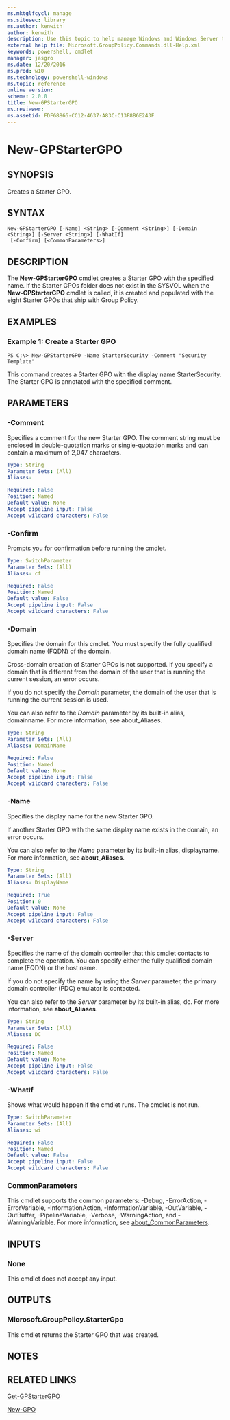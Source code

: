 ```yaml
---
ms.mktglfcycl: manage
ms.sitesec: library
ms.author: kenwith
author: kenwith
description: Use this topic to help manage Windows and Windows Server technologies with Windows PowerShell.
external help file: Microsoft.GroupPolicy.Commands.dll-Help.xml
keywords: powershell, cmdlet
manager: jasgro
ms.date: 12/20/2016
ms.prod: w10
ms.technology: powershell-windows
ms.topic: reference
online version: 
schema: 2.0.0
title: New-GPStarterGPO
ms.reviewer:
ms.assetid: FDF68866-CC12-4637-A83C-C13F8B6E243F
---
```


# New-GPStarterGPO

## SYNOPSIS
Creates a Starter GPO.

## SYNTAX

```
New-GPStarterGPO [-Name] <String> [-Comment <String>] [-Domain <String>] [-Server <String>] [-WhatIf]
 [-Confirm] [<CommonParameters>]
```

## DESCRIPTION
The **New-GPStarterGPO** cmdlet creates a Starter GPO with the specified name.
If the Starter GPOs folder does not exist in the SYSVOL when the **New-GPStarterGPO** cmdlet is called, it is created and populated with the eight Starter GPOs that ship with Group Policy.

## EXAMPLES

### Example 1: Create a Starter GPO
```
PS C:\> New-GPStarterGPO -Name StarterSecurity -Comment "Security Template"
```

This command creates a Starter GPO with the display name StarterSecurity.
The Starter GPO is annotated with the specified comment.

## PARAMETERS

### -Comment
Specifies a comment for the new Starter GPO.
The comment string must be enclosed in double-quotation marks or single-quotation marks and can contain a maximum of 2,047 characters.

```yaml
Type: String
Parameter Sets: (All)
Aliases: 

Required: False
Position: Named
Default value: None
Accept pipeline input: False
Accept wildcard characters: False
```

### -Confirm
Prompts you for confirmation before running the cmdlet.

```yaml
Type: SwitchParameter
Parameter Sets: (All)
Aliases: cf

Required: False
Position: Named
Default value: False
Accept pipeline input: False
Accept wildcard characters: False
```

### -Domain
Specifies the domain for this cmdlet.
You must specify the fully qualified domain name (FQDN) of the domain.

Cross-domain creation of Starter GPOs is not supported.
If you specify a domain that is different from the domain of the user that is running the current session, an error occurs.

If you do not specify the *Domain* parameter, the domain of the user that is running the current session is used.

You can also refer to the *Domain* parameter by its built-in alias, domainname.
For more information, see about_Aliases.

```yaml
Type: String
Parameter Sets: (All)
Aliases: DomainName

Required: False
Position: Named
Default value: None
Accept pipeline input: False
Accept wildcard characters: False
```

### -Name
Specifies the display name for the new Starter GPO.

If another Starter GPO with the same display name exists in the domain, an error occurs.

You can also refer to the *Name* parameter by its built-in alias, displayname.
For more information, see **about_Aliases**.

```yaml
Type: String
Parameter Sets: (All)
Aliases: DisplayName

Required: True
Position: 0
Default value: None
Accept pipeline input: False
Accept wildcard characters: False
```

### -Server
Specifies the name of the domain controller that this cmdlet contacts to complete the operation.
You can specify either the fully qualified domain name (FQDN) or the host name.

If you do not specify the name by using the *Server* parameter, the primary domain controller (PDC) emulator is contacted.

You can also refer to the *Server* parameter by its built-in alias, dc.
For more information, see **about_Aliases**.

```yaml
Type: String
Parameter Sets: (All)
Aliases: DC

Required: False
Position: Named
Default value: None
Accept pipeline input: False
Accept wildcard characters: False
```

### -WhatIf
Shows what would happen if the cmdlet runs.
The cmdlet is not run.

```yaml
Type: SwitchParameter
Parameter Sets: (All)
Aliases: wi

Required: False
Position: Named
Default value: False
Accept pipeline input: False
Accept wildcard characters: False
```

### CommonParameters
This cmdlet supports the common parameters: -Debug, -ErrorAction, -ErrorVariable, -InformationAction, -InformationVariable, -OutVariable, -OutBuffer, -PipelineVariable, -Verbose, -WarningAction, and -WarningVariable. For more information, see [about_CommonParameters](http://go.microsoft.com/fwlink/?LinkID=113216).

## INPUTS

### None
This cmdlet does not accept any input.

## OUTPUTS

### Microsoft.GroupPolicy.StarterGpo
This cmdlet returns the Starter GPO that was created.

## NOTES

## RELATED LINKS

[Get-GPStarterGPO](./Get-GPStarterGPO.md)

[New-GPO](./New-GPO.md)

